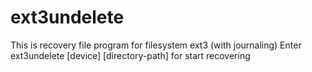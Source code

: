 # ext3undelete
This is recovery file program for filesystem ext3 (with journaling) 
Enter ext3undelete [device] [directory-path] for start recovering

